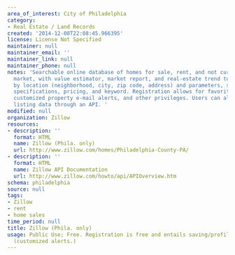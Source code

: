```yaml
---
area_of_interest: City of Philadelphia
category:
- Real Estate / Land Records
created: '2014-12-08T22:08:45.966395'
license: License Not Specified
maintainer: null
maintainer_email: ''
maintainer_link: null
maintainer_phone: null
notes: 'Searchable online database of homes for sale, rent, and not currently on the
  market, with value estimator, market report, and real-estate trend tool. Users search
  by location (neighborhood, city, zip code, address) and parameters, such as property
  specifications, pricing, and keyword. Registration allows for favorite listing saving,
  customized property e-mail alerts, and other privileges. Users can also access real-estate
  listing data through an API. '
modified: null
organization: Zillow
resources:
- description: ''
  format: HTML
  name: Zillow (Phila. only)
  url: http://www.zillow.com/homes/Philadelphia-County-PA/
- description: ''
  format: HTML
  name: Zillow API Documentation
  url: http://www.zillow.com/howto/api/APIOverview.htm
schema: philadelphia
source: null
tags: 
- Zillow
- rent
- home sales
time_period: null
title: Zillow (Phila. only)
usage: Public Use; Free. Registration is free and entails saving/profile privileges
  (customized alerts.)
---
```

